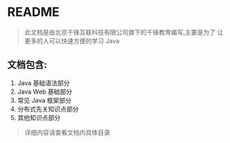 # README

> 此文档是由北京千锋互联科技有限公司旗下的千锋教育编写,主要是为了 让更多的人可以快速方便的学习 Java

## 文档包含:

1. Java 基础语法部分
2. Java Web 基础部分
3. 常见 Java 框架部分
4. 分布式先关知识点部分
5. 其他知识点部分

> 详细内容请查看文档内具体目录

